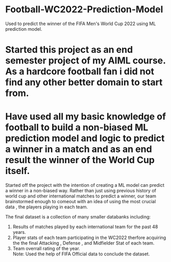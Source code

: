 # Football-WC2022-Prediction-Model
Used to predict the winner of the FIFA Men's World Cup 2022 using ML prediction model.

# Started this project as an end semester project of my AIML course. As a hardcore football fan i did not find any other better domain to start from.
# Have used all my basic knowledge of football to build a non-biased ML prediction model and logic to predict a winner in a match and as an end result the winner of the   World Cup itself.


Started off the project with the intention of creating a ML model can predict a winner in a non-biased way. Rather than just using previous history of world cup and other international matches to predict a winner, our team brainstormed enough to comeout with an idea of using the most crucial data , the players playing in each team. 

The final dataset is a collection of many smaller databanks including:
  1. Results of matches played by each international team for the past 48 years.
  2. Player stats of each team participating in the WC2022 therfore acquiring the the final Attacking , Defense , and Midfielder Stat of each team.
  3. Team overrall rating of the year.</br>
 Note: Used the help of FIFA Official data to conclude the dataset.
 
 


